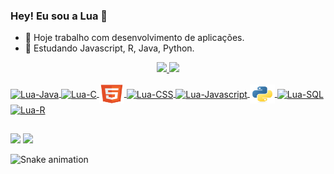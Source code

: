 ### Hey! Eu sou a Lua 👋

- 🔭 Hoje trabalho com desenvolvimento de aplicações.
- 🌱 Estudando Javascript, R, Java, Python.

<div display="flex" align="center">
  <a href="https://github.com/luawah">
  <img height="180em" src="https://github-readme-stats.vercel.app/api?username=luawah&show_icons=true&theme=dark&include_all_commits=true&count_private=true"/>
  <img height="180em" src="https://github-readme-stats.vercel.app/api/top-langs/?username=luawah&layout=compact&langs_count=7&theme=dark"/>
</div>
  
 <div style="display: inline_block"><br>
   <img align="center" alt="Lua-Java" height="30" width="40" src="https://cdn.jsdelivr.net/gh/devicons/devicon/icons/java/java-original-wordmark.svg">
   <img align="center" alt="Lua-C" height="30" width="40" src="https://cdn.jsdelivr.net/gh/devicons/devicon/icons/cplusplus/cplusplus-original.svg">
    <img align="center" alt="Lua-HTML" height="30" width="40" src="https://raw.githubusercontent.com/devicons/devicon/master/icons/html5/html5-original.svg">
   <img align="center" alt="Lua-CSS" height="30" width="40" src="https://cdn.jsdelivr.net/gh/devicons/devicon/icons/css3/css3-original-wordmark.svg">
   <img align="center" alt="Lua-Javascript" height="30" width="40" src="https://cdn.jsdelivr.net/gh/devicons/devicon/icons/javascript/javascript-plain.svg">
   <img align="center" alt="Lua-Python" height="30" width="40" src="https://raw.githubusercontent.com/devicons/devicon/master/icons/python/python-original.svg">
   <img align="center" alt="Lua-SQL" height="30" width="40" src="https://cdn.jsdelivr.net/gh/devicons/devicon/icons/mysql/mysql-original.svg">
   <img align="center" alt="Lua-R" height="30" width="40" src="https://cdn.jsdelivr.net/gh/devicons/devicon/icons/r/r-plain.svg">
   
##
  <div>
 <a href="https://www.linkedin.com/in/luana-chaves-7b390621a/" target="_blank"><img src="https://img.shields.io/badge/-LinkedIn-%230077B5?style=for-the-badge&logo=linkedin&logoColor=white" target="_blank"></a> 
  <a href = "mailto:luanadasilvachaves7@gmail.com"><img src="https://img.shields.io/badge/-Gmail-%23333?style=for-the-badge&logo=gmail&logoColor=white" target="_blank"></a>
    

  ![Snake animation](https://github.com/luawah/luawah/blob/output/github-contribution-grid-snake.svg)
   </div>


